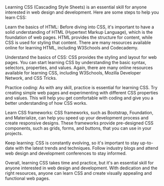 Learning CSS (Cascading Style Sheets) is an essential skill for anyone interested in web design and development. Here are some steps to help you learn CSS:

Learn the basics of HTML: Before diving into CSS, it's important to have a solid understanding of HTML (Hypertext Markup Language), which is the foundation of web pages. HTML provides the structure for content, while CSS is used for styling that content. There are many resources available online for learning HTML, including W3Schools and Codecademy.

Understand the basics of CSS: CSS provides the styling and layout for web pages. You can start learning CSS by understanding the basic syntax, selectors, properties, and values. Again, there are many online resources available for learning CSS, including W3Schools, Mozilla Developer Network, and CSS Tricks.

Practice coding: As with any skill, practice is essential for learning CSS. Try creating simple web pages and experimenting with different CSS properties and values. This will help you get comfortable with coding and give you a better understanding of how CSS works.

Learn CSS frameworks: CSS frameworks, such as Bootstrap, Foundation, and Materialize, can help you speed up your development process and create responsive designs. These frameworks provide pre-designed CSS components, such as grids, forms, and buttons, that you can use in your projects.

Keep learning: CSS is constantly evolving, so it's important to stay up-to-date with the latest trends and techniques. Follow industry blogs and attend web design and development conferences to stay informed.

Overall, learning CSS takes time and practice, but it's an essential skill for anyone interested in web design and development. With dedication and the right resources, anyone can learn CSS and create visually appealing and functional web pages.
